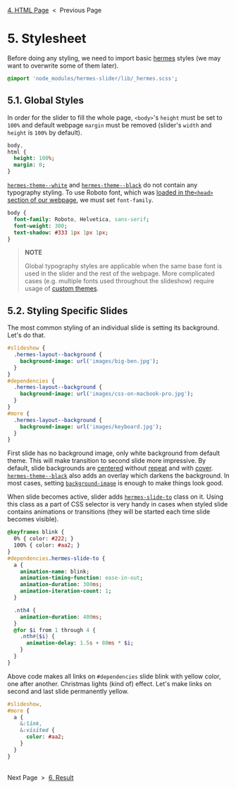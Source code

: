 [4. HTML Page][html-page] &nbsp;&lt;&nbsp; Previous Page

[html-page]: 4_index.html.md

# 5. Stylesheet

Before doing any styling, we need to import basic [hermes][hermes] styles
(we may want to overwrite some of them later).

[hermes]: https://github.com/webfront-toolkit/hermes

```sass
@import 'node_modules/hermes-slider/lib/_hermes.scss';
```
## 5.1. Global Styles

In order for the slider to fill the whole page, `<body>`'s `height` must
be set to `100%` and default webpage `margin` must be removed (slider's
`width` and `height` is `100%` by default).

```sass
body,
html {
  height: 100%;
  margin: 0;
}
```

[`hermes-theme--white`][theme-classes] and [`hermes-theme--black`][theme-classes]
do not contain any typography styling. To use Roboto font,
which was [loaded in the`<head>` section of our webpage][html-stylesheet],
we must set `font-family`.

[theme-classes]: https://github.com/webfront-toolkit/hermes/blob/master/doc/class-names.md#theme-class-names
[transition-classes]: https://github.com/webfront-toolkit/hermes/blob/master/doc/class-names.md#transition-class-names
[html-stylesheet]: 4_index.html.md#41-stylesheet

```sass
body {
  font-family: Roboto, Helvetica, sans-serif;
  font-weight: 300;
  text-shadow: #333 1px 1px 1px;
}
```

> **NOTE**
>
> Global typography styles are applicable when the same base font is
> used in the slider and the rest of the webpage. More complicated cases
> (e.g. multiple fonts used throughout the slideshow) require usage
> of [custom themes][custom-themes].

[custom-themes]: https://github.com/webfront-toolkit/hermes/blob/master/doc/custom-themes.md

## 5.2. Styling Specific Slides

The most common styling of an individual slide is setting its background.
Let's do that.

```sass
#slideshow {
  .hermes-layout--background {
    background-image: url('images/big-ben.jpg');
  }
}
#dependencies {
  .hermes-layout--background {
    background-image: url('images/css-on-macbook-pro.jpg');
  }
}
#more {
  .hermes-layout--background {
    background-image: url('images/keyboard.jpg');
  }
}
```

First slide has no background image, only white background from default theme.
This will make transition to second slide more impressive.
By default, slide backgrounds are [centered][background-position] without
[repeat][background-repeat] and with [cover][background-size].
[`hermes-theme--black`][theme-classes] also adds an&nbsp;overlay which
darkens the background.
In most cases, setting [`background-image`][background-image] is enough
to make things look good.

[background-position]: https://www.w3.org/TR/css3-background/#the-background-position
[background-repeat]: https://www.w3.org/TR/css3-background/#the-background-repeat
[background-size]: https://www.w3.org/TR/css3-background/#the-background-size
[background-image]: https://www.w3.org/TR/css3-background/#the-background-image

When slide becomes active, slider adds [`hermes-slide-to`][slide-to] class
on it. Using this class as a part of CSS selector is very handy in cases when
styled slide contains animations or transitions (they will be started each
time slide becomes visible).

[slide-to]: https://github.com/webfront-toolkit/hermes/blob/master/doc/class-names.md#hermes-slide-to

```sass
@keyframes blink {
  0% { color: #222; }
  100% { color: #aa2; }
}
#dependencies.hermes-slide-to {
  a {
    animation-name: blink;
    animation-timing-function: ease-in-out;
    animation-duration: 300ms;
    animation-iteration-count: 1;
  }

  .nth4 {
    animation-duration: 400ms;
  }
  @for $i from 1 through 4 {
    .nth#{$i} {
      animation-delay: 1.5s + 80ms * $i;
    }
  }
}
```

Above code makes all links on `#dependencies` slide blink with yellow color, one
after another. Christmas lights (kind of) effect. Let's make links on second and
last slide permanently yellow.

```sass
#slideshow,
#more {
  a {
    &:link,
    &:visited {
      color: #aa2;
    }
  }
}
```

&nbsp;<br>
Next Page &nbsp;&gt;&nbsp; [6. Result][result]

[result]: https://webfront-toolkit.github.io/hermes-node-example
